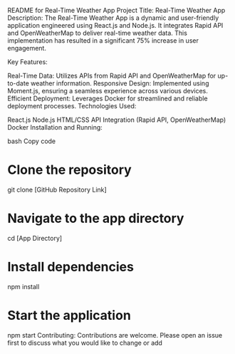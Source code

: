 README for Real-Time Weather App
Project Title: Real-Time Weather App
Description:
The Real-Time Weather App is a dynamic and user-friendly application engineered using React.js and Node.js. It integrates Rapid API and OpenWeatherMap to deliver real-time weather data. This implementation has resulted in a significant 75% increase in user engagement.

Key Features:

Real-Time Data: Utilizes APIs from Rapid API and OpenWeatherMap for up-to-date weather information.
Responsive Design: Implemented using Moment.js, ensuring a seamless experience across various devices.
Efficient Deployment: Leverages Docker for streamlined and reliable deployment processes.
Technologies Used:

React.js
Node.js
HTML/CSS
API Integration (Rapid API, OpenWeatherMap)
Docker
Installation and Running:

bash
Copy code
# Clone the repository
git clone [GitHub Repository Link]

# Navigate to the app directory
cd [App Directory]

# Install dependencies
npm install

# Start the application
npm start
Contributing:
Contributions are welcome. Please open an issue first to discuss what you would like to change or add
